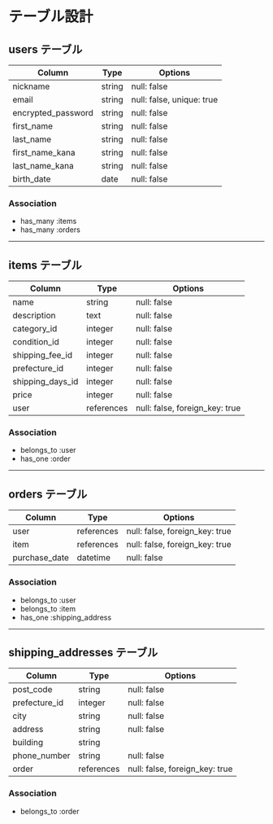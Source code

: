 # テーブル設計

## users テーブル

| Column             | Type    | Options                    |
|--------------------|---------|----------------------------|
| nickname           | string  | null: false               |
| email              | string  | null: false, unique: true |
| encrypted_password | string  | null: false               |
| first_name         | string  | null: false               |
| last_name          | string  | null: false               |
| first_name_kana    | string  | null: false               |
| last_name_kana     | string  | null: false               |
| birth_date         | date    | null: false               |

### Association
- has_many :items
- has_many :orders

---

## items テーブル

| Column              | Type       | Options                        |
|---------------------|------------|--------------------------------|
| name                | string     | null: false                   |
| description         | text       | null: false                   |
| category_id         | integer    | null: false                   |
| condition_id        | integer    | null: false                   |
| shipping_fee_id     | integer    | null: false                   |
| prefecture_id       | integer    | null: false                   |
| shipping_days_id    | integer    | null: false                   |
| price               | integer    | null: false                   |
| user                | references | null: false, foreign_key: true|

### Association
- belongs_to :user
- has_one    :order

---

## orders テーブル

| Column         | Type       | Options                        |
|----------------|------------|--------------------------------|
| user           | references | null: false, foreign_key: true|
| item           | references | null: false, foreign_key: true|
| purchase_date  | datetime   | null: false                   |

### Association
- belongs_to :user
- belongs_to :item
- has_one    :shipping_address

---

## shipping_addresses テーブル

| Column        | Type       | Options                        |
|---------------|------------|--------------------------------|
| post_code     | string     | null: false                   |
| prefecture_id | integer    | null: false                   |
| city          | string     | null: false                   |
| address       | string     | null: false                   |
| building      | string     |                                |
| phone_number  | string     | null: false                   |
| order         | references | null: false, foreign_key: true|

### Association
- belongs_to :order